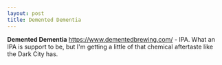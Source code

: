 ```yaml
---
layout: post
title: Demented Dementia
---
```


__Demented Dementia__ <https://www.dementedbrewing.com/> - IPA. What an IPA is support to be, but I'm getting a little of that chemical aftertaste like the Dark City has.
